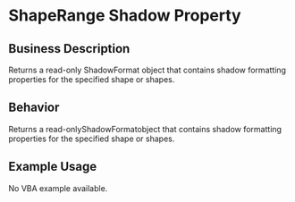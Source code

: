 # ShapeRange Shadow Property

## Business Description
Returns a read-only ShadowFormat object that contains shadow formatting properties for the specified shape or shapes.

## Behavior
Returns a read-onlyShadowFormatobject that contains shadow formatting properties for the specified shape or shapes.

## Example Usage
No VBA example available.